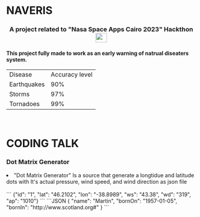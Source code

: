 # NAVERIS
<link rel="stylesheet" type="text/css" href="rm.css">
<h3 align="center">A project related to "Nasa Space Apps Cairo 2023" Hackthon <img src="https://png.pngtree.com/png-vector/20191113/ourmid/pngtree-winning-gold-cup-icon-flat-style-png-image_1977410.jpg" height = "25" width = "30"></img></h3>

<h4>This project fully made to work as an early warning of natrual diseaters system.</h4>
<table >
  <tr>
    <td>
      Disease
    </td>
    <td>
    Accuracy level
    </td>
  </tr>
  <tr>
    <td>
      Earthquakes
    </td>
    <td>
      90%
    </td>
    <tr>
    <td>
      Storms
    </td>
    <td>
      97%
    </td>
    <tr>
    <td>
      Tornadoes
    </td>
    <td>
      99%
    </td>
    </tr>
  </tr>
</table>
<br>
<h1>CODING TALK</h1>

<h3>Dot Matrix Generator</h3>
<li>"Dot Matrix Generator" Is a source that generate a longtidue and latitude dots with It's actual pressure, wind speed, and wind direction as json file</li>
<br>
```
{"id": "1", "lat": "46.2102", "lon": "-38.8989", "ws": "43.38", "wd": "319", "ap": "1010"}
```
```JSON
{
 "name": "Martin",
 "bornOn": "1957-01-05",
 "bornIn": "http://www.scotland.org#"
}
```


